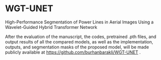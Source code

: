 # WGT-UNET
High-Performance Segmentation of Power Lines in Aerial Images Using a Wavelet-Guided Hybrid Transformer Network


After the evaluation of the manuscript, the codes, pretrained .pth files, and output results of all the compared models, as well as the implementation, outputs, and segmentation masks of the proposed model, will be made publicly available at https://github.com/burhanbarakli/WGT-UNET
.

